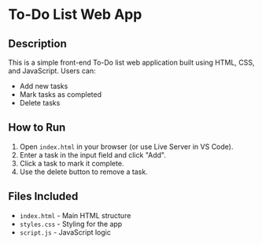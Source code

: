 # To-Do List Web App

## Description
This is a simple front-end To-Do list web application built using HTML, CSS, and JavaScript. Users can:
- Add new tasks
- Mark tasks as completed
- Delete tasks

## How to Run
1. Open `index.html` in your browser (or use Live Server in VS Code).
2. Enter a task in the input field and click "Add".
3. Click a task to mark it complete.
4. Use the delete button to remove a task.

## Files Included
- `index.html` - Main HTML structure
- `styles.css` - Styling for the app
- `script.js` - JavaScript logic
